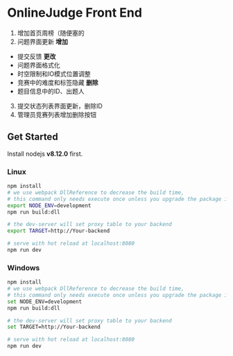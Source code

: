 # OnlineJudge Front End
1. 增加首页周榜（随便塞的
2. 问题界面更新
  **增加**
  - 提交反馈
  **更改**
  - 问题界面格式化
  - 时空限制和IO模式位置调整
  - 竞赛中的难度和标签隐藏
  **删除**
  - 题目信息中的ID、出题人
3. 提交状态列表界面更新，删除ID
4. 管理员竞赛列表增加删除按钮

## Get Started

Install nodejs **v8.12.0** first.

### Linux

```bash
npm install
# we use webpack DllReference to decrease the build time,
# this command only needs execute once unless you upgrade the package in build/webpack.dll.conf.js
export NODE_ENV=development 
npm run build:dll

# the dev-server will set proxy table to your backend
export TARGET=http://Your-backend

# serve with hot reload at localhost:8080
npm run dev
```
### Windows

```bash
npm install
# we use webpack DllReference to decrease the build time,
# this command only needs execute once unless you upgrade the package in build/webpack.dll.conf.js
set NODE_ENV=development 
npm run build:dll

# the dev-server will set proxy table to your backend
set TARGET=http://Your-backend

# serve with hot reload at localhost:8080
npm run dev
```